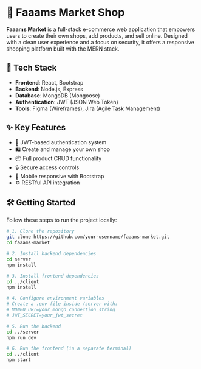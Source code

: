 # 🛒 Faaams Market Shop

**Faaams Market** is a full-stack e-commerce web application that empowers users to create their own shops, add products, and sell online. Designed with a clean user experience and a focus on security, it offers a responsive shopping platform built with the MERN stack.

## 🚀 Tech Stack

- **Frontend**: React, Bootstrap  
- **Backend**: Node.js, Express  
- **Database**: MongoDB (Mongoose)  
- **Authentication**: JWT (JSON Web Token)  
- **Tools**: Figma (Wireframes), Jira (Agile Task Management)

## ✨ Key Features

- 👤 JWT-based authentication system  
- 🛍️ Create and manage your own shop  
- 📦 Full product CRUD functionality  
- 🔒 Secure access controls  
- 📱 Mobile responsive with Bootstrap  
- ⚙️ RESTful API integration

## 🛠️ Getting Started

Follow these steps to run the project locally:

```bash
# 1. Clone the repository
git clone https://github.com/your-username/faaams-market.git
cd faaams-market

# 2. Install backend dependencies
cd server
npm install

# 3. Install frontend dependencies
cd ../client
npm install

# 4. Configure environment variables
# Create a .env file inside /server with:
# MONGO_URI=your_mongo_connection_string
# JWT_SECRET=your_jwt_secret

# 5. Run the backend
cd ../server
npm run dev

# 6. Run the frontend (in a separate terminal)
cd ../client
npm start
